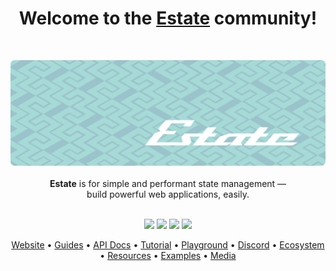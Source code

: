 <h1 align="center">Welcome to the <a href="https://www.estatejs.com">Estate</a> community!</h1>
<br/>
<p align="center">
  <img src="https://github.com/EstateJS/.github/blob/main/banner-minimal.png">
  <br/><br/>
  <b>Estate</b> is for simple and performant state management &mdash;
  <br/>
  build powerful web applications, easily.
  <br/><br/>
</p>

<p align="center">
  <a href="https://www.npmjs.com/package/solid-js"><img src="https://img.shields.io/npm/v/solid-js.svg?style=for-the-badge" /></a>
  <a href="https://www.npmjs.com/package/solid-js"><img src="https://img.shields.io/npm/dm/solid-js.svg?style=for-the-badge" /></a>
  <a href="https://discord.com/invite/solidjs"><img src="https://img.shields.io/discord/722131463138705510?style=for-the-badge" /></a>
  <a href="https://www.reddit.com/r/solidjs/"><img src="https://img.shields.io/reddit/subreddit-subscribers/solidjs?style=for-the-badge" /></a>
</p>
<p align="center">
  <a href="https://www.estatejs.com/">Website</a> •
  <a href="https://www.solidjs.com/guides/getting-started">Guides</a> •
  <a href="https://www.solidjs.com/docs/latest/api">API Docs</a> •
  <a href="https://www.solidjs.com/tutorial/introduction_basics">Tutorial</a> •
  <a href="https://playground.solidjs.com">Playground</a> •
  <a href="https://discord.gg/S6jU9pUmVq">Discord</a> •
  <a href="https://www.solidjs.com/ecosystem">Ecosystem</a> •
  <a href="https://www.solidjs.com/resources">Resources</a> •
  <a href="https://www.solidjs.com/examples/counter">Examples</a> •
  <a href="https://playground.solidjs.com/media">Media</a>
</p>
